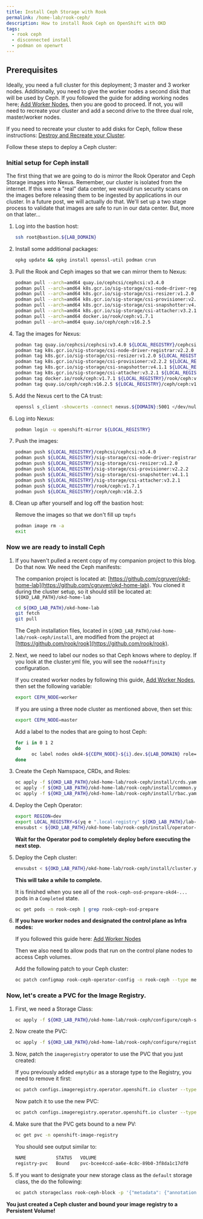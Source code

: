 ```yaml
---
title: Install Ceph Storage with Rook
permalink: /home-lab/rook-ceph/
description: How to install Rook Ceph on OpenShift with OKD
tags:
  - rook ceph
  - disconnected install
  - podman on openwrt
---
```

## Prerequisites

Ideally, you need a full cluster for this deployment; 3 master and 3 worker nodes.  Additionally, you need to give the worker nodes a second disk that will be used by Ceph.  If you followed the guide for adding working nodes here; [Add Worker Nodes](/home-lab/worker-nodes/), then you are good to proceed.  If not, you will need to recreate your cluster and add a second drive to the three dual role, master/worker nodes.

If you need to recreate your cluster to add disks for Ceph, follow these instructions: [Destroy and Recreate your Cluster](/home-lab/recreate-cluster/).

Follow these steps to deploy a Ceph cluster:

### Initial setup for Ceph install

The first thing that we are going to do is mirror the Rook Operator and Ceph Storage images into Nexus.  Remember, our cluster is isolated from the internet.  If this were a "real" data center, we would run security scans on the images before releasing them to be ingested by applications in our cluster.  In a future post, we will actually do that.  We'll set up a two stage process to validate that images are safe to run in our data center.  But, more on that later...

1. Log into the bastion host:

   ```bash
   ssh root@bastion.${LAB_DOMAIN}
   ```

1. Install some additional packages:

   ```bash
   opkg update && opkg install openssl-util podman crun
   ```

1. Pull the Rook and Ceph images so that we can mirror them to Nexus:

   ```bash
   podman pull --arch=amd64 quay.io/cephcsi/cephcsi:v3.4.0
   podman pull --arch=amd64 k8s.gcr.io/sig-storage/csi-node-driver-registrar:v2.2.0
   podman pull --arch=amd64 k8s.gcr.io/sig-storage/csi-resizer:v1.2.0
   podman pull --arch=amd64 k8s.gcr.io/sig-storage/csi-provisioner:v2.2.2
   podman pull --arch=amd64 k8s.gcr.io/sig-storage/csi-snapshotter:v4.1.1
   podman pull --arch=amd64 k8s.gcr.io/sig-storage/csi-attacher:v3.2.1
   podman pull --arch=amd64 docker.io/rook/ceph:v1.7.1
   podman pull --arch=amd64 quay.io/ceph/ceph:v16.2.5
   ```

1. Tag the images for Nexus:

   ```bash
   podman tag quay.io/cephcsi/cephcsi:v3.4.0 ${LOCAL_REGISTRY}/cephcsi/cephcsi:v3.4.0
   podman tag k8s.gcr.io/sig-storage/csi-node-driver-registrar:v2.2.0 ${LOCAL_REGISTRY}/sig-storage/csi-node-driver-registrar:v2.2.0
   podman tag k8s.gcr.io/sig-storage/csi-resizer:v1.2.0 ${LOCAL_REGISTRY}/sig-storage/csi-resizer:v1.2.0
   podman tag k8s.gcr.io/sig-storage/csi-provisioner:v2.2.2 ${LOCAL_REGISTRY}/sig-storage/csi-provisioner:v2.2.2
   podman tag k8s.gcr.io/sig-storage/csi-snapshotter:v4.1.1 ${LOCAL_REGISTRY}/sig-storage/csi-snapshotter:v4.1.1
   podman tag k8s.gcr.io/sig-storage/csi-attacher:v3.2.1 ${LOCAL_REGISTRY}/sig-storage/csi-attacher:v3.2.1
   podman tag docker.io/rook/ceph:v1.7.1 ${LOCAL_REGISTRY}/rook/ceph:v1.7.1
   podman tag quay.io/ceph/ceph:v16.2.5 ${LOCAL_REGISTRY}/ceph/ceph:v16.2.5
   ```

1. Add the Nexus cert to the CA trust:

   ```bash
   openssl s_client -showcerts -connect nexus.${DOMAIN}:5001 </dev/null 2>/dev/null|openssl x509 -outform PEM > /etc/ssl/certs/nexus.${DOMAIN}.crt
   ```

1. Log into Nexus:

   ```bash
   podman login -u openshift-mirror ${LOCAL_REGISTRY}
   ```

1. Push the images:

   ```bash
   podman push ${LOCAL_REGISTRY}/cephcsi/cephcsi:v3.4.0
   podman push ${LOCAL_REGISTRY}/sig-storage/csi-node-driver-registrar:v2.2.0
   podman push ${LOCAL_REGISTRY}/sig-storage/csi-resizer:v1.2.0
   podman push ${LOCAL_REGISTRY}/sig-storage/csi-provisioner:v2.2.2
   podman push ${LOCAL_REGISTRY}/sig-storage/csi-snapshotter:v4.1.1
   podman push ${LOCAL_REGISTRY}/sig-storage/csi-attacher:v3.2.1
   podman push ${LOCAL_REGISTRY}/rook/ceph:v1.7.1
   podman push ${LOCAL_REGISTRY}/ceph/ceph:v16.2.5
   ```

1. Clean up after yourself and log off the bastion host:

   Remove the images so that we don't fill up `tmpfs`

   ```bash
   podman image rm -a
   exit
   ```

### Now we are ready to install Ceph

1. If you haven't pulled a recent copy of my companion project to this blog.  Do that now.  We need the Ceph manifests:

   The companion project is located at: [https://github.com/cgruver/okd-home-lab](https://github.com/cgruver/okd-home-lab).  You cloned it during the cluster setup, so it should still be located at: `${OKD_LAB_PATH}/okd-home-lab`

   ```bash
   cd ${OKD_LAB_PATH}/okd-home-lab
   git fetch
   git pull
   ```

   The Ceph installation files, located in `${OKD_LAB_PATH}/okd-home-lab/rook-ceph/install`, are modified from the project at [https://github.com/rook/rook](https://github.com/rook/rook).

1. Next, we need to label our nodes so that Ceph knows where to deploy.  If you look at the cluster.yml file, you will see the `nodeAffinity` configuration.

   If you created worker nodes by following this guide, [Add Worker Nodes](/home-lab/worker-nodes/), then set the following variable:

   ```bash
   export CEPH_NODE=worker
   ```

   If you are using a three node cluster as mentioned above, then set this:

   ```bash
   export CEPH_NODE=master
   ```

   Add a label to the nodes that are going to host Ceph:

   ```bash
   for i in 0 1 2
   do
         oc label nodes okd4-${CEPH_NODE}-${i}.dev.${LAB_DOMAIN} role=storage-node
   done
   ```

1. Create the Ceph Namspace, CRDs, and Roles:

   ```bash
   oc apply -f ${OKD_LAB_PATH}/okd-home-lab/rook-ceph/install/crds.yaml
   oc apply -f ${OKD_LAB_PATH}/okd-home-lab/rook-ceph/install/common.yaml
   oc apply -f ${OKD_LAB_PATH}/okd-home-lab/rook-ceph/install/rbac.yaml
   ```

1. Deploy the Ceph Operator:

   ```bash
   export REGION=dev
   export LOCAL_REGISTRY=$(yq e ".local-registry" ${OKD_LAB_PATH}/lab-config/dev-cluster.yaml)
   envsubst < ${OKD_LAB_PATH}/okd-home-lab/rook-ceph/install/operator-openshift.yaml | oc apply -f -
   ```

   __Wait for the Operator pod to completely deploy before executing the next step.__

1. Deploy the Ceph cluster:

   ```bash
   envsubst < ${OKD_LAB_PATH}/okd-home-lab/rook-ceph/install/cluster.yaml | oc apply -f -
   ```

   __This will take a while to complete.__  

   It is finished when you see all of the `rook-ceph-osd-prepare-okd4-...` pods in a `Completed` state.

   ```bash
   oc get pods -n rook-ceph | grep rook-ceph-osd-prepare
   ```

1. __If you have worker nodes and designated the control plane as Infra nodes:__

   If you followed this guide here: [Add Worker Nodes](/home-lab/worker-nodes/)

   Then we also need to allow pods that run on the control plane nodes to access Ceph volumes.

   Add the following patch to your Ceph cluster:

   ```bash
   oc patch configmap rook-ceph-operator-config -n rook-ceph --type merge --patch '"data": {"CSI_PLUGIN_TOLERATIONS": "- key: \"node-role.kubernetes.io/master\"\n  operator: \"Exists\"\n  effect: \"NoSchedule\"\n"}'
   ```

### Now, let's create a PVC for the Image Registry.

1. First, we need a Storage Class:

   ```bash
   oc apply -f ${OKD_LAB_PATH}/okd-home-lab/rook-ceph/configure/ceph-storage-class.yml
   ```

1. Now create the PVC:

   ```bash
   oc apply -f ${OKD_LAB_PATH}/okd-home-lab/rook-ceph/configure/registry-pvc.yml
   ```

1. Now, patch the `imageregistry` operator to use the PVC that you just created:

   If you previously added `emptyDir` as a storage type to the Registry, you need to remove it first:

   ```bash
   oc patch configs.imageregistry.operator.openshift.io cluster --type json -p '[{ "op": "remove", "path": "/spec/storage/emptyDir" }]'
   ```

   Now patch it to use the new PVC:

   ```bash
   oc patch configs.imageregistry.operator.openshift.io cluster --type merge --patch '{"spec":{"rolloutStrategy":"Recreate","managementState":"Managed","storage":{"pvc":{"claim":"registry-pvc"}}}}'
   ```

1. Make sure that the PVC gets bound to a new PV:

   ```bash
   oc get pvc -n openshift-image-registry
   ```

   You should see output similar to:

   ```bash
   NAME           STATUS   VOLUME                                     CAPACITY   ACCESS MODES   STORAGECLASS      AGE
   registry-pvc   Bound    pvc-bcee4ccd-aa6e-4c8c-89b0-3f8da1c17df0   100Gi      RWO            rook-ceph-block   4d17h
   ```

1. If you want to designate your new storage class as the `default` storage class, the do the following:

   ```bash
   oc patch storageclass rook-ceph-block -p '{"metadata": {"annotations":{"storageclass.kubernetes.io/is-default-class":"true"}}}'
   ```

__You just created a Ceph cluster and bound your image registry to a Persistent Volume!__
